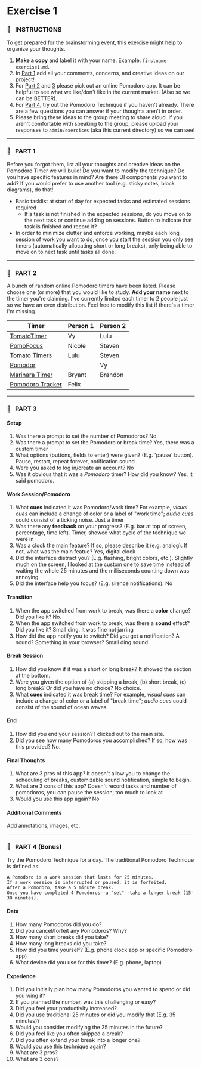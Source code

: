 # Exercise 1


### :tomato: &nbsp; INSTRUCTIONS
To get prepared for the brainstorming event, this exercise might help to organize your thoughts.
1. **Make a copy** and label it with your name. Example: `firstname-exercise1.md`.
2. In [Part 1](#part-1) add all your comments, concerns, and creative ideas on our project!
3. For [Part 2](#part-2) and [3](#part-3) please pick out an online Pomodoro app. It can be helpful to see what we like/don't like in the current market. (Also so we can be BETTER).
4. For [Part 4](#part-4), try out the Pomodoro Technique if you haven't already. There are a few questions you can answer if your thoughts aren't in order. 
5. Please bring these ideas to the group meeting to share aloud. If you aren't comfortable with speaking to the group, please upload your responses to `admin/exercises` (aka this current directory) so we can see!

---

### :tomato: &nbsp; PART 1
Before you forgot them, list all your thoughts and creative ideas on the Pomodoro Timer we will build! Do you want to modify the technique? Do you have specific features in mind? Are there UI components you want to add? If you would prefer to use another tool (e.g. sticky notes, block diagrams), do that!

- Basic tasklist at start of day for expected tasks and estimated sessions required
  - If a task is not finished in the expected sessions, do you move on to the next task or continue adding on sessions. Button to indicate that task is finished and record it?
- In order to minimize clutter and enforce working, maybe each long session of work you want to do, once you start the session you only see timers (automatically allocating short or long breaks), only being able to move on to next task until tasks all done.

---

### :tomato: &nbsp; PART 2
A bunch of random online Pomodoro timers have been listed. Please choose one (or more) that you would like to study. **Add your name** next to the timer you're claiming. I've currently limited each timer to 2 people just so we have an even distribution. Feel free to modify this list if there's a timer I'm missing.

| Timer                                             | Person 1     | Person 2     |
| ------------------------------------------------- | ------------ | ------------ |
| [TomatoTimer](https://tomato-timer.com/)          | Vy           | Lulu         |
| [PomoFocus](https://pomofocus.io/)                | Nicole       | Steven       |
| [Tomato Timers](http://www.tomatotimers.com/)     | Lulu         | Steven       |
| [Pomodor](https://pomodor.app/timer?utm_source=zapier.com&utm_medium=referral&utm_campaign=zapier) |             | Vy           |
| [Marinara Timer](https://www.marinaratimer.com/)  | Bryant       | Brandon      |
| [Pomodoro Tracker](https://pomodoro-tracker.com/) | Felix        |              |

---

### :tomato: &nbsp; PART 3

#### Setup
1. Was there a prompt to set the number of Pomodoros? No
2. Was there a prompt to set the Pomodoro or break time? Yes, there was a custom timer
3. What options (buttons, fields to enter) were given? (E.g. 'pause' button). Pause, restart, repeat forever, notification sound
4. Were you asked to log in/create an account? No
5. Was it obvious that it was a *Pomodoro* timer? How did you know? Yes, it said pomodoro.

#### Work Session/Pomodoro
1. What **cues** indicated it was Pomodoro/work time? For example, *visual cues* can include a change of color or a label of "work time"; *audio cues* could consist of a ticking noise. Just a timer
2. Was there any **feedback** on your progress? (E.g. bar at top of screen, percentage, time left). Timer, showed what cycle of the technique we were in
3. Was a clock the main feature? If so, please describe it (e.g. analog). If not, what was the main featue? Yes, digital clock
4. Did the interface distract you? (E.g. flashing, bright colors, etc.). Slightly much on the screen, I looked at the custom one to save time instead of waiting the whole 25 minutes and the milliseconds counting down was annoying.
5. Did the interface help you focus? (E.g. silence notifications). No

#### Transition
1. When the app switched from work to break, was there a **color** change? Did you like it? No.
2. When the app switched from work to break, was there a **sound** effect? Did you like it? Small ding. It was fine not jarring
3. How did the app notify you to switch? Did you get a notification? A sound? Something in your browser? Small ding sound

#### Break Session
1. How did you know if it was a short or long break? It showed the section at the bottom.
2. Were you given the option of (a) skipping a break, (b) short break, (c) long break? Or did you have no choice? No choice.
3. What **cues** indicated it was break time? For example, *visual cues* can include a change of color or a label of "break time"; *audio cues* could consist of the sound of ocean waves.

#### End
1. How did you end your session? I clicked out to the main site.
2. Did you see how many Pomodoros you accomplished? If so, how was this provided? No. 

#### Final Thoughts
1. What are 3 pros of this app? It doesn't allow you to change the scheduling of breaks, customizable sound notification, simple to begin.
2. What are 3 cons of this app? Doesn't record tasks and number of pomodoros, you can pause the session, too much to look at 
3. Would you use this app again? No

#### Additional Comments
Add annotations, images, etc.

---

### :tomato: &nbsp; PART 4 (Bonus)
Try the Pomodoro Technique for a day. The traditional Pomodoro Technique is defined as:
```
A Pomodoro is a work session that lasts for 25 minutes.
If a work session is interrupted or paused, it is forfeited.
After a Pomodoro, take a 5 minute break.
Once you have completed 4 Pomodoros--a "set"--take a longer break (15-30 minutes).
```

#### Data
1. How many Pomodoros did you do?
2. Did you cancel/forfeit any Pomodoros? Why?
3. How many short breaks did you take?
4. How many long breaks did you take?
5. How did you time yourself? (E.g. phone clock app or specific Pomodoro app)
6. What device did you use for this timer? (E.g. phone, laptop)

#### Experience
1. Did you initially plan how many Pomodoros you wanted to spend or did you wing it?
2. If you planned the number, was this challenging or easy?
3. Did you feel your productivity increased?
4. Did you use traditional 25 minutes or did you modify that (E.g. 35 minutes)?
5. Would you consider modifying the 25 minutes in the future?
6. Did you feel like you often skipped a break?
7. Did you often extend your break into a longer one?
8. Would you use this technique again?
9. What are 3 pros?
10. What are 3 cons?
